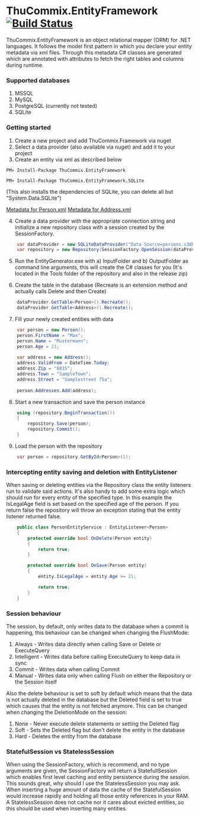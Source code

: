 # ThuCommix.EntityFramework [![Build Status](https://travis-ci.org/ThuCommix/ThuCommix.EntityFramework.svg?branch=master)](https://travis-ci.org/ThuCommix/ThuCommix.EntityFramework)

ThuCommix.EntityFramework is an object relational mapper (ORM) for .NET languages. It follows the model first pattern in which you declare your entity metadata via xml files. Through this metadata C# classes are generated which are annotated with attributes to fetch the right tables and columns during runtime.

### Supported databases

1. MSSQL
2. MySQL
3. PostgreSQL (currently not tested)
4. SQLite

### Getting started

1. Create a new project and add ThuCommix.Framework via nuget
2. Select a data provider (also available via nuget) and add it to your project
3. Create an entity via xml as described below

```
PM> Install-Package ThuCommix.EntityFramework
```
```
PM> Install-Package ThuCommix.EntityFramework.SQLite
```

(This also installs the dependencies of SQLite, you can delete all but "System.Data.SQLite")

[Metadata for Person.xml](https://gist.github.com/ThuCommix/fbd987fd81d7544ac8252008a243916c "Person.xml")
[Metadata for Address.xml](https://gist.github.com/ThuCommix/7dc00f0c5fc6e76536970c8db7c93a3c "Address.xml")

4. Create a data provider with the appropriate connection string and initialize a new repository class with a session created by the SessionFactory.

```csharp
    var dataProvider = new SQLiteDataProvider("Data Source=persons.s3db;Version=3");
    var repository = new Repository(SessionFactory.OpenSession(dataProvider));
```

5. Run the EntityGenerator.exe with a) InputFolder and b) OutputFolder as command line arguments, this will create the C# classes for you (It's located in the Tools folder of the repository and also in the release zip)

6. Create the table in the database (Recreate is an extension method and actually calls Delete and then Create)

```csharp
    dataProvider.GetTable<Person>().Recreate();
    dataProvider.GetTable<Address>().Recreate();
```

7. Fill your newly created entities with data

```csharp
    var person = new Person();
    person.FirstName = "Max";
    person.Name = "Mustermann";
    person.Age = 21;
    
    var address = new Address();
    address.ValidFrom = DateTime.Today;
    address.Zip = "0815";
    address.Town = "SampleTown";
    address.Street = "Samplestreet 75a";
    
    person.Addresses.Add(address);
```

8. Start a new transaction and save the person instance

```csharp
    using (repository.BeginTransaction())
    {
        repository.Save(person);
        repository.Commit();
    }
```

9. Load the person with the repository

```csharp
    var person = repository.GetById<Person>(1);
```

### Intercepting entity saving and deletion with EntityListener

When saving or deleting entities via the Repository class the entity listeners run to validate said actions. It's also handy to add some extra logic which should run for every entity of the specified type. In this example the IsLegalAge field is set based on the specified age of the person. If you return false the repository will throw an exception stating that the entity listener returned false.

```csharp
    public class PersonEntityService : EntityListener<Person>
    {
        protected override bool OnDelete(Person entity)
        {
            return true;
        }

        protected override bool OnSave(Person entity)
        {
            entity.IsLegalAge = entity.Age >= 21;

            return true;
        }
    }
```

### Session behaviour
The session, by default, only writes data to the database when a commit is happening, this behaviour can be changed when changing the FlushMode:
1. Always - Writes data directly when calling Save or Delete or ExecuteQuery
2. Intelligent - Writes data before calling ExecuteQuery to keep data in sync
3. Commit - Writes data when calling Commit
4. Manual - Writes data only when calling Flush on either the Repository or the Session itself

Also the delete behaviour is set to soft by default which means that the data is not actually deleted in the database but the Deleted field is set to true which causes that the entity is not fetched anymore. This can be changed when changing the DeletionMode on the session:
1. None - Never execute delete statements or setting the Deleted flag
2. Soft - Sets the Deleted flag but don't delete the entity in the database
3. Hard - Deletes the entity from the database

### StatefulSession vs StatelessSession
When using the SessionFactory, which is recommend, and no type arguments are given, the SessionFactory will return a StatefullSession which enables first level caching and entity persistence during the session. 
This sounds great, why should I use the StatelessSession you may ask. When inserting a huge amount of data the cache of the StatefulSession would increase rapidly and holding all those entity references in your RAM. A StatelessSession does not cache nor it cares about evicted entities, so this should be used when inserting many entities.